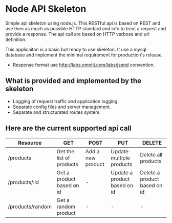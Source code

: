 Node API Skeleton
=================

Simple api skeleton using node.js. This RESTful api is based on REST and use then as much as possible HTTP standard and info to treat a request and provide a response. The api call are based on HTTP verbose and url definition.

This applicaiton is a basic but ready to use skeleton. It use a mysql database and implement the minimal requirement for production's release.

* Response format use http://labs.omniti.com/labs/jsend convention.

What is provided and implemented by the skeleton
------------------------------------------------
* Logging of request traffic and application logging.
* Separate config files and server management.
* Separate and structurated routes system.

Here are the current supported api call
---------------------------------------
| Resource	  | GET | POST | PUT | DELETE |
| ------------- | ------------- | ------------- | ------------- |------------- |
| /products  | Get the list of products  | Add a new product | Update multiple products | Delete all products |
| /products/:id  | Get a product based on id  | - | Update a product based on id | Delete a product based on id |
| /products/random  | Get a random product  | - | - | - |

